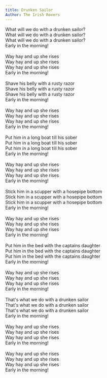 ```yaml
---
title: Drunken Sailor
Author: The Irish Rovers
---
```


What will we do with a drunken sailor?\
What will we do with a drunken sailor?\
What will we do with a drunken sailor?\
Early in the morning!\
\
Way hay and up she rises\
Way hay and up she rises\
Way hay and up she rises\
Early in the morning!\
\
Shave his belly with a rusty razor\
Shave his belly with a rusty razor\
Shave his belly with a rusty razor\
Early in the morning!\
\
Way hay and up she rises\
Way hay and up she rises\
Way hay and up she rises\
Early in the morning!\
\
Put him in a long boat till his sober\
Put him in a long boat till his sober\
Put him in a long boat till his sober\
Early in the morning!\
\
Way hay and up she rises\
Way hay and up she rises\
Way hay and up she rises\
Early in the morning!\
\
Stick him in a scupper with a hosepipe bottom\
Stick him in a scupper with a hosepipe bottom\
Stick him in a scupper with a hosepipe bottom\
Early in the morning!\
\
Way hay and up she rises\
Way hay and up she rises\
Way hay and up she rises\
Early in the morning!\
\
Put him in the bed with the captains daughter\
Put him in the bed with the captains daughter\
Put him in the bed with the captains daughter\
Early in the morning!\
\
Way hay and up she rises\
Way hay and up she rises\
Way hay and up she rises\
Early in the morning!\
\
That's what we do with a drunken sailor\
That's what we do with a drunken sailor\
That's what we do with a drunken sailor\
Early in the morning!\
\
Way hay and up she rises\
Way hay and up she rises\
Way hay and up she rises\
Early in the morning!\
\
Way hay and up she rises\
Way hay and up she rises\
Way hay and up she rises\
Early in the morning!